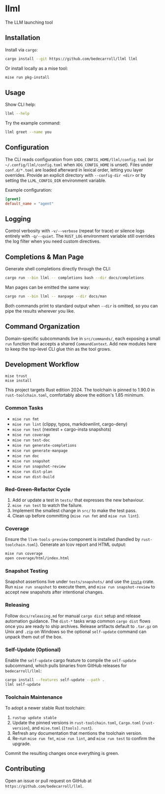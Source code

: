 # llml

The LLM launching tool

## Installation

Install via `cargo`:

```bash
cargo install --git https://github.com/bedecarroll/llml llml
```

Or install locally as a mise tool:

```bash
mise run pkg-install
```

## Usage

Show CLI help:

```bash
llml --help
```

Try the example command:

```bash
llml greet --name you
```

## Configuration

The CLI reads configuration from `$XDG_CONFIG_HOME/llml/config.toml` (or `~/.config/llml/config.toml` when `XDG_CONFIG_HOME` is unset). Files under `conf.d/*.toml` are loaded afterward in lexical order, letting you layer overrides. Provide an explicit directory with `--config-dir <dir>` or by setting the `LLML_CONFIG_DIR` environment variable.

Example configuration:

```toml
[greet]
default_name = "agent"
```

## Logging

Control verbosity with `-v/--verbose` (repeat for trace) or silence logs entirely with `-q/--quiet`. The `RUST_LOG` environment variable still overrides the log filter when you need custom directives.

## Completions & Man Page

Generate shell completions directly through the CLI:

```bash
cargo run --bin llml -- completions bash --dir docs/completions
```

Man pages can be emitted the same way:

```bash
cargo run --bin llml -- manpage --dir docs/man
```

Both commands print to standard output when `--dir` is omitted, so you can pipe the results wherever you like.

## Command Organization

Domain-specific subcommands live in `src/commands/`, each exposing a small `run` function that accepts a shared `CommandContext`. Add new modules here to keep the top-level CLI glue thin as the tool grows.

## Development Workflow

```bash
mise trust
mise install
```

This project targets Rust edition 2024. The toolchain is pinned to 1.90.0 in `rust-toolchain.toml`, comfortably above the edition's 1.85 minimum.

### Common Tasks

- `mise run fmt`
- `mise run lint` (clippy, typos, markdownlint, cargo-deny)
- `mise run test` (nextest + cargo-insta snapshots)
- `mise run coverage`
- `mise run test-doc`
- `mise run generate-completions`
- `mise run generate-manpage`
- `mise run doc`
- `mise run snapshot`
- `mise run snapshot-review`
- `mise run dist-plan`
- `mise run dist-build`

### Red-Green-Refactor Cycle

1. Add or update a test in `tests/` that expresses the new behaviour.
2. `mise run test` to watch the failure.
3. Implement the smallest change in `src/` to make the test pass.
4. Clean up before committing (`mise run fmt` and `mise run lint`).

### Coverage

Ensure the `llvm-tools-preview` component is installed (handled by `rust-toolchain.toml`).
Generate an lcov report and HTML output:

```bash
mise run coverage
open coverage/html/index.html
```

### Snapshot Testing

Snapshot assertions live under `tests/snapshots/` and use the [`insta`](https://crates.io/crates/insta) crate. Run `mise run snapshot` to execute them, and `mise run snapshot-review` to accept new snapshots after intentional changes.

### Releasing

Follow `docs/releasing.md` for manual `cargo dist` setup and release automation guidance. The `dist-*` tasks wrap common `cargo dist` flows once you are ready to ship archives.
Release artifacts default to `.tar.gz` on Unix and `.zip` on Windows so the optional `self-update` command can unpack them out of the box.

### Self-Update (Optional)

Enable the `self-update` cargo feature to compile the `self-update` subcommand, which pulls binaries from GitHub releases for `bedecarroll/llml`:

```bash
cargo install --features self-update --path .
llml self-update
```

### Toolchain Maintenance

To adopt a newer stable Rust toolchain:

1. `rustup update stable`
2. Update the pinned versions in `rust-toolchain.toml`, `Cargo.toml` (`rust-version`), and `mise.toml` (`[tools].rust`).
3. Refresh any documentation that mentions the toolchain version.
4. Re-run `mise run fmt`, `mise run lint`, and `mise run test` to confirm the upgrade.

Commit the resulting changes once everything is green.

## Contributing

Open an issue or pull request on GitHub at `https://github.com/bedecarroll/llml`.
